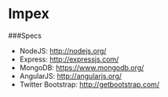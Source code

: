 Impex
===================

###Specs
- NodeJS: http://nodejs.org/
- Express: http://expressjs.com/ 
- MongoDB: https://www.mongodb.org/
- AngularJS: http://angularjs.org/
- Twitter Bootstrap: http://getbootstrap.com/
